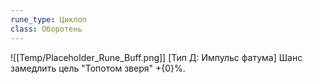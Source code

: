 ```yaml
---
rune_type: Циклоп
class: Оборотень
---
```

![[Temp/Placeholder_Rune_Buff.png]]
[Тип Д: Импульс фатума] Шанс замедлить цель "Топотом зверя" +{0}%.
